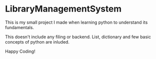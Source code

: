 # LibraryManagementSystem
This is my small project I made when learning python to understand its fundamentals.

This doesn't include any filing or backend. 
List, dictionary and few basic concepts of python are inluded.

Happy Coding!
